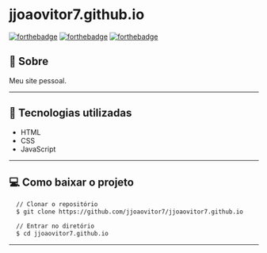 # jjoaovitor7.github.io

[![forthebadge](https://forthebadge.com/images/badges/uses-html.svg)](https://forthebadge.com)
[![forthebadge](https://forthebadge.com/images/badges/uses-css.svg)](https://forthebadge.com)
[![forthebadge](https://forthebadge.com/images/badges/uses-js.svg)](https://forthebadge.com)

## :scroll: Sobre
Meu site pessoal.

---

## :rocket: Tecnologias utilizadas
* HTML
* CSS
* JavaScript

---


## :computer: Como baixar o projeto
```bash
  // Clonar o repositório
  $ git clone https://github.com/jjoaovitor7/jjoaovitor7.github.io

  // Entrar no diretório
  $ cd jjoaovitor7.github.io
```

---
